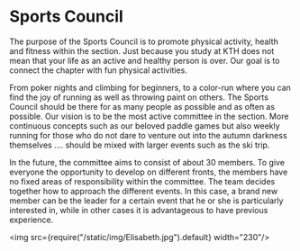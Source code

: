 # Sports Council

The purpose of the Sports Council is to promote physical activity, health and fitness within the section. Just because you study at KTH does not mean that your life as an active and healthy person is over. Our goal is to connect the chapter with fun physical activities.

From poker nights and climbing for beginners, to a color-run where you can find the joy of running as well as throwing paint on others. The Sports Council should be there for as many people as possible and as often as possible. Our vision is to be the most active committee in the section. More continuous concepts such as our beloved paddle games but also weekly running for those who do not dare to venture out into the autumn darkness themselves .... should be mixed with larger events such as the ski trip.

In the future, the committee aims to consist of about 30 members. To give everyone the opportunity to develop on different fronts, the members have no fixed areas of responsibility within the committee. The team decides together how to approach the different events. In this case, a brand new member can be the leader for a certain event that he or she is particularly interested in, while in other cases it is advantageous to have previous experience.

<img src={require("/static/img/Elisabeth.jpg").default} width="230"/>